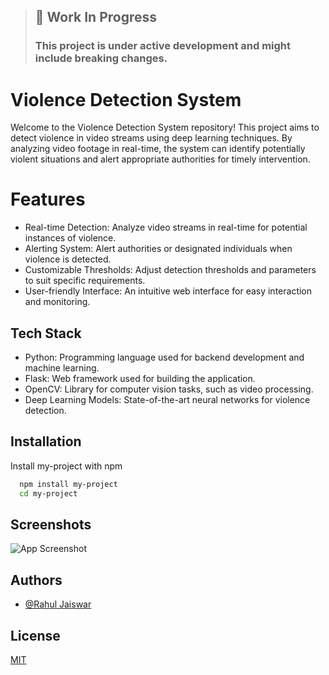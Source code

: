 > ##  🚧 Work In Progress<br>
> ### This project is under active development and might include breaking changes.
> 
# Violence Detection System

Welcome to the Violence Detection System repository! This project aims to detect violence in video streams using deep learning techniques. By analyzing video footage in real-time, the system can identify potentially violent situations and alert appropriate authorities for timely intervention.





# Features

- Real-time Detection: Analyze video streams in real-time for potential instances of violence.
- Alerting System: Alert authorities or designated individuals when violence is detected.
- Customizable Thresholds: Adjust detection thresholds and parameters to suit specific requirements.
- User-friendly Interface: An intuitive web interface for easy interaction and monitoring.

## Tech Stack

- Python: Programming language used for backend development and machine learning.
- Flask: Web framework used for building the application.
- OpenCV: Library for computer vision tasks, such as video processing.
- Deep Learning Models: State-of-the-art neural networks for violence detection.

## Installation

Install my-project with npm

```bash
  npm install my-project
  cd my-project
```
    
## Screenshots

![App Screenshot](https://drive.google.com/file/d/1dUwCHVP1qSmzz_oJoz1EgucmpZIKk-DK/view?usp=drive_link)


## Authors

- [@Rahul Jaiswar ](https://github.com/rahul-jaiswar-git)


## License

[MIT](https://choosealicense.com/licenses/mit/)

